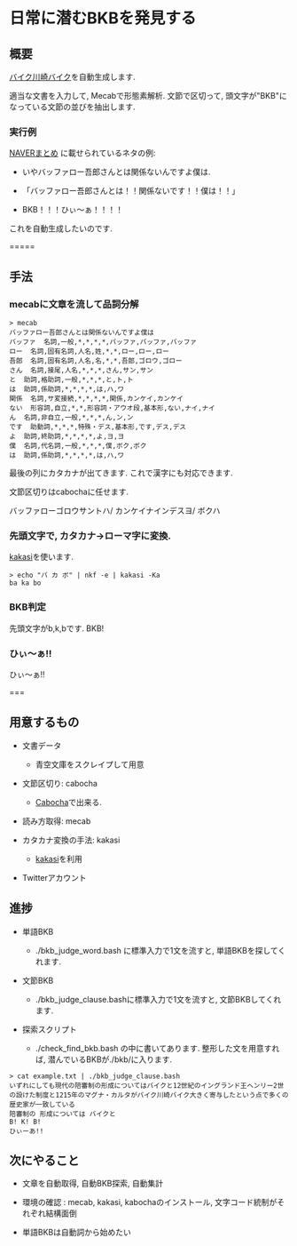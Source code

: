 日常に潜むBKBを発見する
====

## 概要

[バイク川崎バイク](http://www.google.co.jp/url?sa=t&rct=j&q=&esrc=s&source=web&cd=5&cad=rja&uact=8&ved=0CD8QFjAE&url=http%3A%2F%2Fmatome.naver.jp%2Fodai%2F2137761151482905501&ei=nyxQVLTXJYLPmwXhwIAw&usg=AFQjCNHYtnid7__OztJNegBrbPjaYGLx-A&sig2=EIDB4d-4EHlLfPwFV8xAEA&bvm=bv.78597519,d.dGY)を自動生成します. 

適当な文書を入力して, Mecabで形態素解析. 
文節で区切って, 頭文字が"BKB"になっている文節の並びを抽出します. 

###  実行例 

[NAVERまとめ](http://matome.naver.jp/odai/2137761151482905501) に載せられているネタの例:

  - いやバッファロー吾郎さんとは関係ないんですよ僕は. 

  - 「バッファロー吾郎さんとは！！関係ないです！！僕は！！」

  - BKB！！！ひぃ～ぁ！！！！

これを自動生成したいのです. 

=====

## 手法

### mecabに文章を流して品詞分解

```{sh}
> mecab
バッファロー吾郎さんとは関係ないんですよ僕は
バッファ  名詞,一般,*,*,*,*,バッファ,バッファ,バッファ
ロー  名詞,固有名詞,人名,姓,*,*,ロー,ロー,ロー
吾郎  名詞,固有名詞,人名,名,*,*,吾郎,ゴロウ,ゴロー
さん  名詞,接尾,人名,*,*,*,さん,サン,サン
と  助詞,格助詞,一般,*,*,*,と,ト,ト
は  助詞,係助詞,*,*,*,*,は,ハ,ワ
関係  名詞,サ変接続,*,*,*,*,関係,カンケイ,カンケイ
ない  形容詞,自立,*,*,形容詞・アウオ段,基本形,ない,ナイ,ナイ
ん  名詞,非自立,一般,*,*,*,ん,ン,ン
です  助動詞,*,*,*,特殊・デス,基本形,です,デス,デス
よ  助詞,終助詞,*,*,*,*,よ,ヨ,ヨ
僕  名詞,代名詞,一般,*,*,*,僕,ボク,ボク
は  助詞,係助詞,*,*,*,*,は,ハ,ワ
```

最後の列にカタカナが出てきます. これで漢字にも対応できます. 

文節区切りはcabochaに任せます. 

バッファローゴロウサントハ/ カンケイナインデスヨ/ ボクハ


### 先頭文字で, カタカナ->ローマ字に変換. 

[kakasi](http://kakasi.namazu.org)を使います. 

```{sh}
> echo "バ カ ボ" | nkf -e | kakasi -Ka 
ba ka bo
```

### BKB判定

先頭文字がb,k,bです. BKB! 

### ひぃ～ぁ!!

ひぃ～ぁ!!

=== 

## 用意するもの

- 文書データ
  
  - 青空文庫をスクレイプして用意

- 文節区切り: cabocha 

  - [Cabocha](https://code.google.com/p/cabocha/)で出来る.

- 読み方取得: mecab
  
- カタカナ変換の手法: kakasi

  - [kakasi](http://www.mk-mode.com/octopress/2014/04/27/linux-replacement-by-kakasi/)を利用

- Twitterアカウント


## 進捗

- 単語BKB 

  - ./bkb_judge_word.bash に標準入力で1文を流すと, 単語BKBを探してくれます. 

- 文節BKB

  - ./bkb_judge_clause.bashに標準入力で1文を流すと, 文節BKBしてくれます. 

- 探索スクリプト
  
  - ./check_find_bkb.bash の中に書いてあります. 整形した文を用意すれば, 潜んでいるBKBが./bkb/に入ります. 


```{sh}
> cat example.txt | ./bkb_judge_clause.bash 
いずれにしても現代の陪審制の形成についてはバイクと12世紀のイングランド王ヘンリー2世の設けた制度と1215年のマグナ・カルタがバイク川崎バイク大きく寄与したという点で多くの歴史家が一致している
陪審制の 形成については バイクと
B! K! B!
ひぃーあ!!
```

## 次にやること

- 文章を自動取得, 自動BKB探索, 自動集計

- 環境の確認 : mecab, kakasi, kabochaのインストール, 文字コード統制がそれぞれ結構面倒

- 単語BKBは自動詞から始めたい

